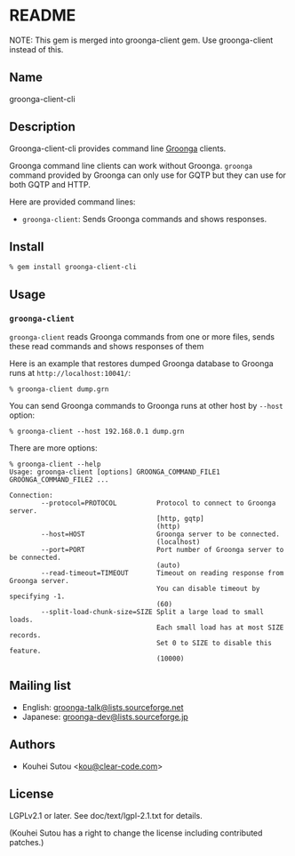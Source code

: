 # README

NOTE: This gem is merged into groonga-client gem. Use groonga-client
instead of this.

## Name

groonga-client-cli

## Description

Groonga-client-cli provides command line
[Groonga](http://groonga.org/) clients.

Groonga command line clients can work without Groonga. `groonga`
command provided by Groonga can only use for GQTP but they can use for
both GQTP and HTTP.

Here are provided command lines:

  * `groonga-client`: Sends Groonga commands and shows responses.

## Install

    % gem install groonga-client-cli

## Usage

### `groonga-client`

`groonga-client` reads Groonga commands from one or more files, sends
these read commands and shows responses of them

Here is an example that restores dumped Groonga database to Groonga
runs at `http://localhost:10041/`:

    % groonga-client dump.grn

You can send Groonga commands to Groonga runs at other host by
`--host` option:

    % groonga-client --host 192.168.0.1 dump.grn

There are more options:

    % groonga-client --help
    Usage: groonga-client [options] GROONGA_COMMAND_FILE1 GROONGA_COMMAND_FILE2 ...

    Connection:
            --protocol=PROTOCOL          Protocol to connect to Groonga server.
                                         [http, gqtp]
                                         (http)
            --host=HOST                  Groonga server to be connected.
                                         (localhost)
            --port=PORT                  Port number of Groonga server to be connected.
                                         (auto)
            --read-timeout=TIMEOUT       Timeout on reading response from Groonga server.
                                         You can disable timeout by specifying -1.
                                         (60)
            --split-load-chunk-size=SIZE Split a large load to small loads.
                                         Each small load has at most SIZE records.
                                         Set 0 to SIZE to disable this feature.
                                         (10000)

## Mailing list

  * English: [groonga-talk@lists.sourceforge.net](https://lists.sourceforge.net/lists/listinfo/groonga-talk)
  * Japanese: [groonga-dev@lists.sourceforge.jp](http://lists.sourceforge.jp/mailman/listinfo/groonga-dev)

## Authors

  * Kouhei Sutou \<kou@clear-code.com\>

## License

LGPLv2.1 or later. See doc/text/lgpl-2.1.txt for details.

(Kouhei Sutou has a right to change the license including contributed
patches.)
